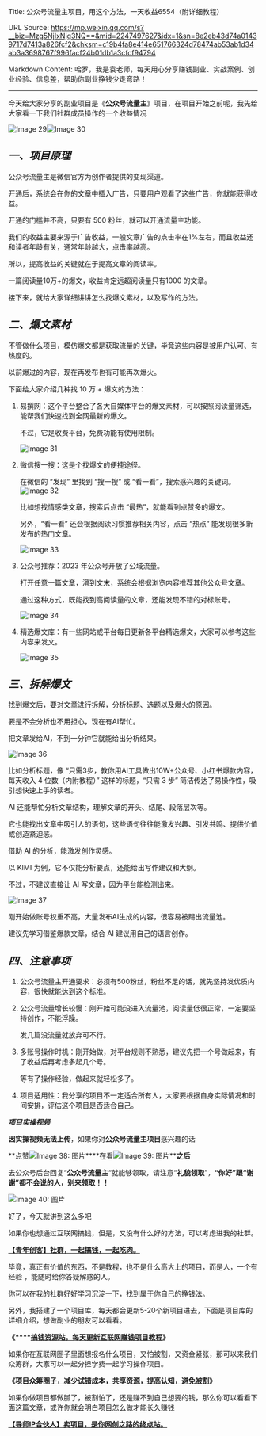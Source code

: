 Title: 公众号流量主项目，用这个方法，一天收益6554（附详细教程）

URL Source: https://mp.weixin.qq.com/s?__biz=Mzg5NjIxNjg3NQ==&mid=2247497627&idx=1&sn=8e2eb43d74a01439717d7413a826fcf2&chksm=c19b4fa8e414e651766324d78474ab53ab1d34ab3a3698767f996facf24b01db1a3cfcf94794

Markdown Content:
哈罗，我是袁老师，每天用心分享赚钱副业、实战案例、创业经验、信息差，帮助你副业挣钱少走弯路！

* * *

今天给大家分享的副业项目是《**公众号流量主**》项目，在项目开始之前呢，我先给大家看一下我们社群成员操作的一个收益情况

![Image 29](https://mmbiz.qpic.cn/mmbiz_jpg/HcJUuOH4wRLfz2xLszyFte5lolS4roVjmAibrtfgQKoBjLT0dpreLicicuJiaPrHZRN3qAPd16uPNic7OBgePXNq1tA/640?wx_fmt=jpeg&from=appmsg)![Image 30](https://mmbiz.qpic.cn/mmbiz_jpg/HcJUuOH4wRLfz2xLszyFte5lolS4roVjdnXpSMPknDYibrItUTOxmpdhQn65kqMHdkz7XOyficNwnwyB91iaufjow/640?wx_fmt=jpeg&from=appmsg)

**_一、项目原理_**
------------

公众号流量主是微信官方为创作者提供的变现渠道。

开通后，系统会在你的文章中插入广告，只要用户观看了这些广告，你就能获得收益。

开通的门槛并不高，只要有 500 粉丝，就可以开通流量主功能。

我们的收益主要来源于广告收益，一般文章广告的点击率在1%左右，而且收益还和读者年龄有关，通常年龄越大，点击率越高。

所以，提高收益的关键就在于提高文章的阅读率。

一篇阅读量10万+的爆文，收益肯定远超阅读量只有1000 的文章。

接下来，就给大家详细讲讲怎么找爆文素材，以及写作的方法。

**_二、爆文素材_**
------------

不管做什么项目，模仿爆文都是获取流量的关键，毕竟这些内容是被用户认可、有热度的。

以前爆过的内容，现在再发布也有可能再次爆火。

下面给大家介绍几种找 10 万 + 爆文的方法：

1.  易撰网：这个平台整合了各大自媒体平台的爆文素材，可以按照阅读量筛选，能帮我们快速找到全网最新的爆文。
    
    不过，它是收费平台，免费功能有使用限制。
    
    ![Image 31](https://mmbiz.qpic.cn/mmbiz_png/HcJUuOH4wRLfz2xLszyFte5lolS4roVjStFswHFxDia729rzQmmEE9YJnpGbtcZoZuNyPq90m8XagoCZauC7Igg/640?wx_fmt=png&from=appmsg)
    
2.  微信搜一搜：这是个找爆文的便捷途径。
    
    在微信的 “发现” 里找到 “搜一搜” 或 “看一看”，搜索感兴趣的关键词。![Image 32](https://mmbiz.qpic.cn/mmbiz_png/HcJUuOH4wRLfz2xLszyFte5lolS4roVjbSkcOlAMKoVoZxLTrpnNxHL2iaibSZGK461Ma0avPuyv0hPWGNxtPybg/640?wx_fmt=png&from=appmsg)
    
    比如想找情感类文章，搜索后点击 “最热”，就能看到点赞多的爆文。
    
    另外，“看一看” 还会根据阅读习惯推荐相关内容，点击 “热点” 能发现很多新发布的热门文章。
    
    ![Image 33](https://mmbiz.qpic.cn/mmbiz_png/HcJUuOH4wRLfz2xLszyFte5lolS4roVjrl2caNZbAWLibknicicevSDTJrzT8HuGtPxRuIsh3gCicRVQ1YAmnRDucQ/640?wx_fmt=png&from=appmsg)
    
3.  公众号推荐：2023 年公众号开放了公域流量。
    
    打开任意一篇文章，滑到文末，系统会根据浏览内容推荐其他公众号文章。
    
    通过这种方式，既能找到高阅读量的文章，还能发现不错的对标账号。
    
    ![Image 34](https://mmbiz.qpic.cn/mmbiz_png/HcJUuOH4wRLfz2xLszyFte5lolS4roVjZfsRLdZN5fkyFNakjLy6ndATEZSmUnr7xmtaX2xcXIDFdriaa0p8p6g/640?wx_fmt=png&from=appmsg)
    
4.  精选爆文库：有一些网站或平台每日更新各平台精选爆文，大家可以参考这些内容来发文。
    
    ![Image 35](https://mmbiz.qpic.cn/mmbiz_png/HcJUuOH4wRLfz2xLszyFte5lolS4roVjkDnPs5uloBDyrw0b6KRw8KibTmvIQCsZ4eLUuCPfl2uT3ezyPV2NYbQ/640?wx_fmt=png&from=appmsg)
    

**_三、拆解爆文_**
------------

找到爆文后，要对文章进行拆解，分析标题、选题以及爆火的原因。

要是不会分析也不用担心，现在有AI帮忙。

把文章发给AI，不到一分钟它就能给出分析结果。

![Image 36](https://mmbiz.qpic.cn/mmbiz_jpg/HcJUuOH4wRLfz2xLszyFte5lolS4roVjdNPn8hibDlePAXa4lV8RQvXdLics7ODpjHTY1JpiadvKicn04FfdSlT8MA/640?wx_fmt=jpeg&from=appmsg)

比如分析标题，像 “只需3步，教你用AI工具做出10W+公众号、小红书爆款内容，每天收入 4 位数（内附教程）” 这样的标题，“只需 3 步” 简洁传达了易操作性，吸引想快速上手的读者。

AI 还能帮忙分析文章结构，理解文章的开头、结尾、段落层次等。

它也能找出文章中吸引人的语句，这些语句往往能激发兴趣、引发共鸣、提供价值或创造紧迫感。

借助 AI 的分析，能激发创作灵感。

以 KIMI 为例，它不仅能分析要点，还能给出写作建议和大纲。

不过，不建议直接让 AI 写文章，因为平台能检测出来。

![Image 37](https://mmbiz.qpic.cn/mmbiz_jpg/HcJUuOH4wRLfz2xLszyFte5lolS4roVjq2F3hClQvibn2MSFicvp79rDAuQW1pHicBuLWFbSUctW0a69uhA1qae9A/640?wx_fmt=jpeg&from=appmsg)

刚开始做账号权重不高，大量发布AI生成的内容，很容易被踢出流量池。

建议先学习借鉴爆款文章，结合 AI 建议用自己的语言创作。

**_四、注意事项_**
------------

1.  公众号流量主开通要求：必须有500粉丝，粉丝不足的话，就先坚持发优质内容，很快就能达到这个标准。
    
2.  公众号流量增长较慢：刚开始可能没进入流量池，阅读量低很正常，一定要坚持创作，不能浮躁。
    
    发几篇没流量就放弃可不行。
    
3.  多账号操作时机：刚开始做，对平台规则不熟悉，建议先把一个号做起来，有了收益后再考虑多起几个号。
    
    等有了操作经验，做起来就轻松多了。
    
4.  项目适用性：我分享的项目不一定适合所有人，大家要根据自身实际情况和时间安排，评估这个项目是否适合自己。
    

**_项目实操视频_**

**因实操视频无法上传**，如果你对**公众号流量主项目**感兴趣的话

**点赞![Image 38: 图片](https://mmbiz.qpic.cn/mmbiz_png/HcJUuOH4wRL3XsT69ePteCUQ0lPKgIxsXPlGSl5kDibsKBbG00tVczAL5y99sOjBxSb5FbJiaWzaHyZXusUpicHBw/640?wx_fmt=other&wxfrom=5&wx_lazy=1&wx_co=1&retryload=2&tp=webp)****在看![Image 39: 图片](https://mmbiz.qpic.cn/mmbiz_png/HcJUuOH4wRL3XsT69ePteCUQ0lPKgIxsXPlGSl5kDibsKBbG00tVczAL5y99sOjBxSb5FbJiaWzaHyZXusUpicHBw/640?wx_fmt=other&wxfrom=5&wx_lazy=1&wx_co=1&retryload=2&tp=webp)****之后**  

去公众号后台回复“**公众号流量主**“就能够领取，请注意“**礼貌领取**”，**“你好”跟“谢谢”都不会说的人，别来领取！！**  

![Image 40: 图片](https://mmbiz.qpic.cn/mmbiz_png/HcJUuOH4wRLTUCAJURHpsPJQGsScAicGzecxKOg0LHjszBvoun7tKGoB8mfuCLNFGKyxiblYY9UFIePRq5d1wB2Q/640?wx_fmt=other&from=appmsg&wxfrom=5&wx_lazy=1&wx_co=1&retryload=2&tp=webp)

好了，今天就讲到这么多吧

如果你也想通过互联网搞钱，但是，又没有什么好的方法，可以考虑进我的社群。

**[【青年创客】社群，一起搞钱，一起吃肉。](https://mp.weixin.qq.com/s?__biz=Mzg5NjIxNjg3NQ==&mid=2247493313&idx=1&sn=2a0366ca4619a9e2ef60eb2e77fb904a&scene=21#wechat_redirect)**

毕竟，真正有价值的东西，不是教程，也不是什么高大上的项目，而是人，一个有经验 ，能随时给你答疑解惑的人。

你可以在我的社群好好学习沉淀一下，找到属于你自己的挣钱法。

另外，我搭建了一个项目库，每天都会更新5-20个新项目进去，下面是项目库的详细介绍，想做副业的朋友可以看看。

**《****[搞钱资源站，每天更新互联网赚钱项目教程](http://mp.weixin.qq.com/s?__biz=Mzg5NjIxNjg3NQ==&mid=2247486344&idx=1&sn=88cac36275573cc0054e005f6ae814a0&chksm=c00531ccf772b8daf90c5e61d38f4f83430393856cc5eeceef1a85c7907220cd05f03eb0ebd8&scene=21#wechat_redirect)》**

如果你在互联网圈子里面想报名什么项目，又怕被割，又资金紧张，那可以来我们众筹群，大家可以一起分担学费一起学习操作项目。

**《****[项目众筹圈子，减少试错成本，共享资源，提高认知，避免被割](http://mp.weixin.qq.com/s?__biz=Mzg5NjIxNjg3NQ==&mid=2247486494&idx=1&sn=6756f72be064c731bb9abc9fb7157ec5&chksm=c005365af772bf4c052e2ab800430e5e8a607ca061d4a2dbd2b18fa400f579a14af086b34dcb&scene=21#wechat_redirect)****》**

如果你做项目都做腻了，被割怕了，还是赚不到自己想要的钱，那么你可以看看下面这篇文章，或许你就会明白项目怎么做才能长久赚钱

**[【导师IP合伙人】卖项目，是你网创之路的终点站。](https://mp.weixin.qq.com/s?__biz=Mzg5NjIxNjg3NQ==&mid=2247490952&idx=1&sn=7928a7b92d0c9bd9b1b6c24fb912cd42&scene=21#wechat_redirect)**
